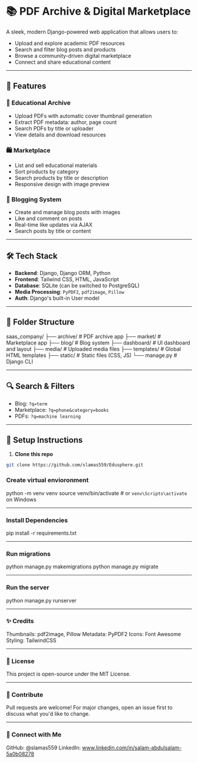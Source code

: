 # 📚 PDF Archive & Digital Marketplace

A sleek, modern Django-powered web application that allows users to:

- Upload and explore academic PDF resources
- Search and filter blog posts and products
- Browse a community-driven digital marketplace
- Connect and share educational content

---

## 🚀 Features

### 🧠 Educational Archive
- Upload PDFs with automatic cover thumbnail generation
- Extract PDF metadata: author, page count
- Search PDFs by title or uploader
- View details and download resources

### 🛍️ Marketplace
- List and sell educational materials
- Sort products by category
- Search products by title or description
- Responsive design with image preview

### 📝 Blogging System
- Create and manage blog posts with images
- Like and comment on posts
- Real-time like updates via AJAX
- Search posts by title or content

---

## 🛠️ Tech Stack

- **Backend**: Django, Django ORM, Python
- **Frontend**: Tailwind CSS, HTML, JavaScript
- **Database**: SQLite (can be switched to PostgreSQL)
- **Media Processing**: `PyPDF2`, `pdf2image`, `Pillow`
- **Auth**: Django's built-in User model

---

## 📂 Folder Structure

saas_company/
├── archive/ # PDF archive app
├── market/ # Marketplace app
├── blog/ # Blog system
├── dashboard/ # UI dashboard and layout
├── media/ # Uploaded media files
├── templates/ # Global HTML templates
├── static/ # Static files (CSS, JS)
└── manage.py # Django CLI

---

## 🔍 Search & Filters

- Blog: `?q=term`
- Marketplace: `?q=phone&category=books`
- PDFs: `?q=machine learning`

---

## 🔧 Setup Instructions

1. **Clone this repo**

```bash
git clone https://github.com/slamas559/Edusphere.git
```

### Create virtual envioronment
python -m venv venv
source venv/bin/activate  # or `venv\Scripts\activate` on Windows

---

### Install Dependencies
pip install -r requirements.txt

---

### Run migrations
python manage.py makemigrations
python manage.py migrate

---

### Run the server
python manage.py runserver

---

### ✨ Credits
  Thumbnails: pdf2image, Pillow
  Metadata: PyPDF2
  Icons: Font Awesome
  Styling: TailwindCSS

---

### 📃 License
This project is open-source under the MIT License.

---

### 🤝 Contribute
Pull requests are welcome! For major changes, open an issue first to discuss what you'd like to change.

---

### 🔗 Connect with Me
GitHub: @slamas559
LinkedIn: www.linkedin.com/in/salam-abdulsalam-5a0b08278

